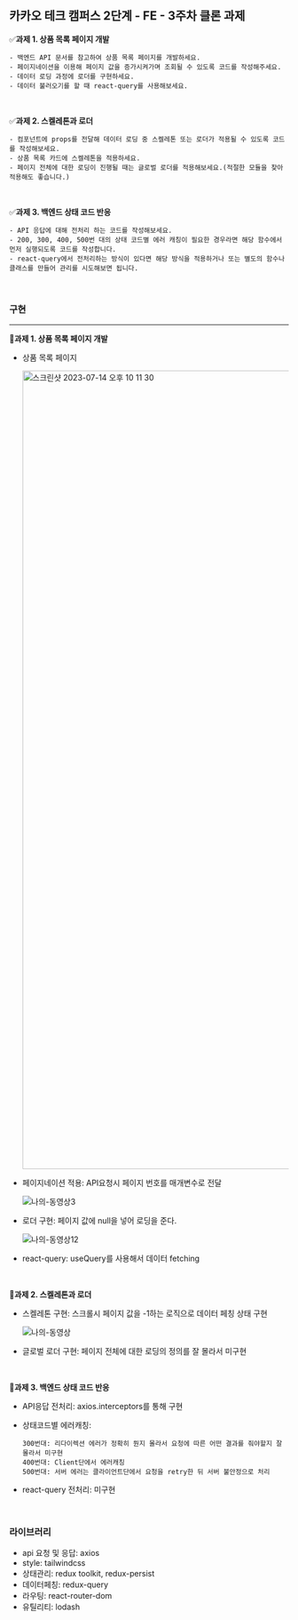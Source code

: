 ## 카카오 테크 캠퍼스 2단계 - FE - 3주차 클론 과제

✅**과제 1. 상품 목록 페이지 개발**

```
- 백엔드 API 문서를 참고하여 상품 목록 페이지를 개발하세요.
- 페이지네이션을 이용해 페이지 값을 증가시켜가며 조회될 수 있도록 코드를 작성해주세요.
- 데이터 로딩 과정에 로더를 구현하세요.
- 데이터 불러오기를 할 때 react-query를 사용해보세요.
```

</br>

✅**과제 2. 스켈레톤과 로더**

```
- 컴포넌트에 props를 전달해 데이터 로딩 중 스켈레톤 또는 로더가 적용될 수 있도록 코드를 작성해보세요.
- 상품 목록 카드에 스켈레톤을 적용하세요.
- 페이지 전체에 대한 로딩이 진행될 때는 글로벌 로더를 적용해보세요.(적절한 모듈을 찾아 적용해도 좋습니다.)
```

</br>

✅**과제 3. 백엔드 상태 코드 반응**

```
- API 응답에 대해 전처리 하는 코드를 작성해보세요.
- 200, 300, 400, 500번 대의 상태 코드별 에러 캐칭이 필요한 경우라면 해당 함수에서 먼저 실행되도록 코드를 작성합니다.
- react-query에서 전처리하는 방식이 있다면 해당 방식을 적용하거나 또는 별도의 함수나 클래스를 만들어 관리를 시도해보면 됩니다.
```

</br>

### 구현

---

📎**과제 1. 상품 목록 페이지 개발**

- 상품 목록 페이지

  <img width="1437" alt="스크린샷 2023-07-14 오후 10 11 30" src="https://github.com/kimchanho97/algorithm/assets/104095041/53f5e51b-d247-4ce7-ae93-916e46d2a80e">

- 페이지네이션 적용: API요청시 페이지 번호를 매개변수로 전달

  ![나의-동영상3](https://github.com/kimchanho97/algorithm/assets/104095041/d74d03a0-0cce-42b3-8b02-b2dc751c14a8)

- 로더 구현: 페이지 값에 null을 넣어 로딩을 준다.

  ![나의-동영상12](https://github.com/kimchanho97/algorithm/assets/104095041/c0cadff6-314c-4336-bda3-0ccb957600b7)

- react-query: useQuery를 사용해서 데이터 fetching

</br>

📎**과제 2. 스켈레톤과 로더**

- 스켈레톤 구현: 스크롤시 페이지 값을 -1하는 로직으로 데이터 페칭 상태 구현

  ![나의-동영상](https://github.com/kimchanho97/algorithm/assets/104095041/1bd9234c-647e-4284-b7b3-cc531a4af66b)

- 글로벌 로더 구현: 페이지 전체에 대한 로딩의 정의를 잘 몰라서 미구현

</br>

📎**과제 3. 백엔드 상태 코드 반응**

- API응답 전처리: axios.interceptors를 통해 구현

- 상태코드별 에러캐칭:

  ```
  300번대: 리다이렉션 에러가 정확히 뭔지 몰라서 요청에 따른 어떤 결과를 줘야할지 잘 몰라서 미구현
  400번대: Client단에서 에러캐칭
  500번대: 서버 에러는 클라이언트단에서 요청을 retry한 뒤 서버 불안정으로 처리
  ```

- react-query 전처리: 미구현

</br>

### 라이브러리

- api 요청 및 응답: axios
- style: tailwindcss
- 상태관리: redux toolkit, redux-persist
- 데이터페칭: redux-query
- 라우팅: react-router-dom
- 유틸리티: lodash
